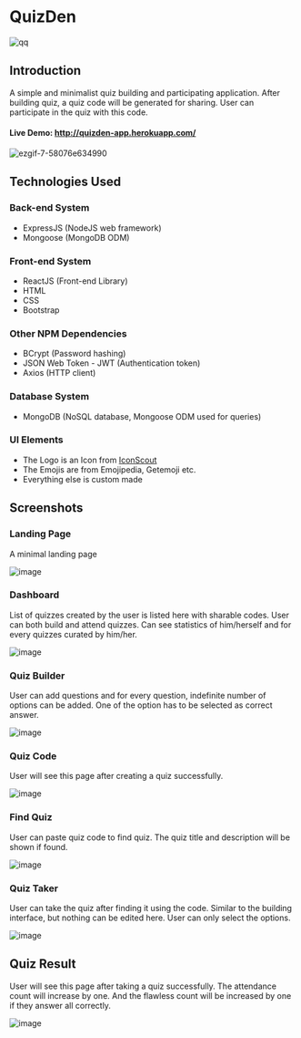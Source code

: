 
# QuizDen

![qq](https://user-images.githubusercontent.com/14056189/90792874-d92ea380-e32c-11ea-855d-0c604f2ea20b.PNG)

## Introduction

A simple and minimalist quiz building and participating application. After building quiz, a quiz code will be generated for sharing. User can participate in the quiz with this code.

#### Live Demo: http://quizden-app.herokuapp.com/

![ezgif-7-58076e634990](https://user-images.githubusercontent.com/14056189/90800244-3c710380-e336-11ea-9747-56e2b2a7b627.gif)

## Technologies Used

### Back-end System

- ExpressJS (NodeJS web framework)
- Mongoose (MongoDB ODM)

### Front-end System

- ReactJS (Front-end Library)
- HTML
- CSS
- Bootstrap

### Other NPM Dependencies

- BCrypt (Password hashing)
- JSON Web Token - JWT (Authentication token)
- Axios (HTTP client)

### Database System

- MongoDB (NoSQL database, Mongoose ODM used for queries)

### UI Elements

- The Logo is an Icon from [IconScout](https://iconscout.com/icon/cube-1957280)
- The Emojis are from Emojipedia, Getemoji etc.
- Everything else is custom made

## Screenshots

### Landing Page

A minimal landing page

![image](https://user-images.githubusercontent.com/14056189/90796666-6a077e00-e331-11ea-9bd8-0f11fee7327a.png)

### Dashboard

List of quizzes created by the user is listed here with sharable codes. User can both build and attend quizzes. Can see statistics of him/herself and for every quizzes curated by him/her.

![image](https://user-images.githubusercontent.com/14056189/90793239-4cd0b080-e32d-11ea-9b53-5abeda39eacd.png)

### Quiz Builder

User can add questions and for every question, indefinite number of options can be added. One of the option has to be selected as correct answer.

![image](https://user-images.githubusercontent.com/14056189/90796903-be126280-e331-11ea-9143-8f88e3d393d3.png)

### Quiz Code

User will see this page after creating a quiz successfully.

![image](https://user-images.githubusercontent.com/14056189/90799507-244cb480-e335-11ea-99cb-0e0f07cd938c.png)

### Find Quiz

User can paste quiz code to find quiz. The quiz title and description will be shown if found.

![image](https://user-images.githubusercontent.com/14056189/90797055-ef8b2e00-e331-11ea-93c2-bbbe9020b60a.png)

### Quiz Taker

User can take the quiz after finding it using the code. Similar to the building interface, but nothing can be edited here. User can only select the options.

![image](https://user-images.githubusercontent.com/14056189/90797191-22cdbd00-e332-11ea-8486-92146ac15398.png)

## Quiz Result

User will see this page after taking a quiz successfully. The attendance count will increase by one. And the flawless count will be increased by one if they answer all correctly.

![image](https://user-images.githubusercontent.com/14056189/90799678-61b14200-e335-11ea-95a9-420f9b10c796.png)
